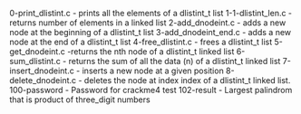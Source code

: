 0-print_dlistint.c - prints all the elements of a dlistint_t list
1-1-dlistint_len.c - returns number of elements in a linked list
2-add_dnodeint.c - adds a new node at the beginning of a dlistint_t list
3-add_dnodeint_end.c - adds a new node at the end of a dlistint_t list
4-free_dlistint.c - frees a dlistint_t list
5-get_dnodeint.c -returns the nth node of a dlistint_t linked list
6-sum_dlistint.c - returns the sum of all the data (n) of a dlistint_t linked list
7-insert_dnodeint.c -  inserts a new node at a given position
8-delete_dnodeint.c - deletes the node at index index of a dlistint_t linked list.
100-password - Password for crackme4 test
102-result - Largest palindrom that is product of three_digit numbers
